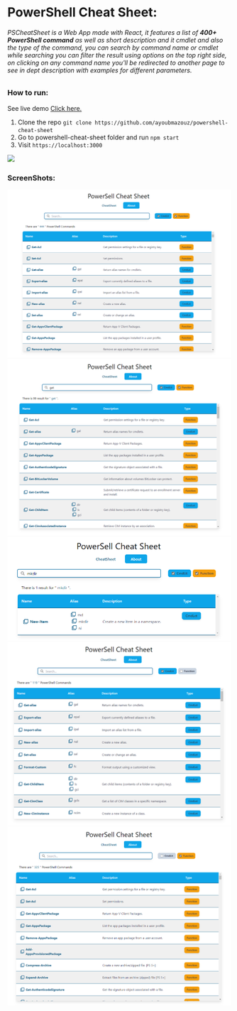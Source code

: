 # PowerShell Cheat Sheet:

###### PSCheatSheet is a Web App made with React, it features a list of **400+ PowerShell command** as well as short description and it cmdlet and also the type of the command, you can _search_ by _command name_ or _cmdlet_ while searching you can _filter_ the result using _options_ on the top right side, on _clicking_ on any command name you'll be redirected to another page to see in dept description with examples for different parameters.

### How to run:

See live demo [Click here.](https://pscheatsheet.netlify.app)

1. Clone the repo `git clone https://github.com/ayoubmazouz/powershell-cheat-sheet`
1. Go to powershell-cheat-sheet folder and run `npm start`
1. Visit `https://localhost:3000`

![](https://img.shields.io/badge/version-0.9-blue)

### ScreenShots:

![01](./public/media/screenshot01.png)
![02](./public/media/screenshot02.png)
![03](./public/media/screenshot03.png)
![04](./public/media/screenshot04.png)
![05](./public/media/screenshot05.png)
